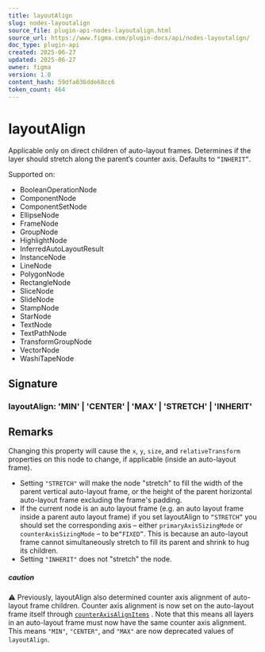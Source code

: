 ```yaml
---
title: layoutAlign
slug: nodes-layoutalign
source_file: plugin-api-nodes-layoutalign.html
source_url: https://www.figma.com/plugin-docs/api/nodes-layoutalign/
doc_type: plugin-api
created: 2025-06-27
updated: 2025-06-27
owner: figma
version: 1.0
content_hash: 59dfa036dde68cc6
token_count: 464
---
```

# layoutAlign

Applicable only on direct children of auto-layout frames. Determines if the layer should stretch along the parent’s counter axis. Defaults to `“INHERIT”`.

 Supported on:

- BooleanOperationNode
- ComponentNode
- ComponentSetNode
- EllipseNode
- FrameNode
- GroupNode
- HighlightNode
- InferredAutoLayoutResult
- InstanceNode
- LineNode
- PolygonNode
- RectangleNode
- SliceNode
- SlideNode
- StampNode
- StarNode
- TextNode
- TextPathNode
- TransformGroupNode
- VectorNode
- WashiTapeNode

## Signature

### layoutAlign: 'MIN' | 'CENTER' | 'MAX' | 'STRETCH' | 'INHERIT'

## Remarks

Changing this property will cause the `x`, `y`, `size`, and `relativeTransform` properties on this node to change, if applicable (inside an auto-layout frame).

- Setting `"STRETCH"` will make the node "stretch" to fill the width of the parent vertical auto-layout frame, or the height of the parent horizontal auto-layout frame excluding the frame's padding.
- If the current node is an auto layout frame (e.g. an auto layout frame inside a parent auto layout frame) if you set layoutAlign to `“STRETCH”` you should set the corresponding axis – either `primaryAxisSizingMode` or `counterAxisSizingMode` – to be`“FIXED”`. This is because an auto-layout frame cannot simultaneously stretch to fill its parent and shrink to hug its children.
- Setting `"INHERIT"` does not "stretch" the node.

##### caution

⚠️ Previously, layoutAlign also determined counter axis alignment of auto-layout frame children. Counter axis alignment is now set on the auto-layout frame itself through [`counterAxisAlignItems`](/plugin-docs/api/properties/nodes-counteraxisalignitems/)
. Note that this means all layers in an auto-layout frame must now have the same counter axis alignment. This means `"MIN"`, `"CENTER"`, and `"MAX"` are now deprecated values of `layoutAlign`.